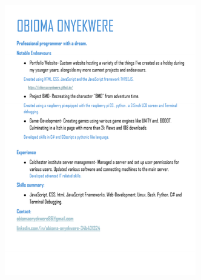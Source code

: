 
![alt text](https://github.com/ObiomaOnyekwere/Resume/blob/main/OBIOMA_ONYEKWERE_1.png "Logo Title Text 1")
